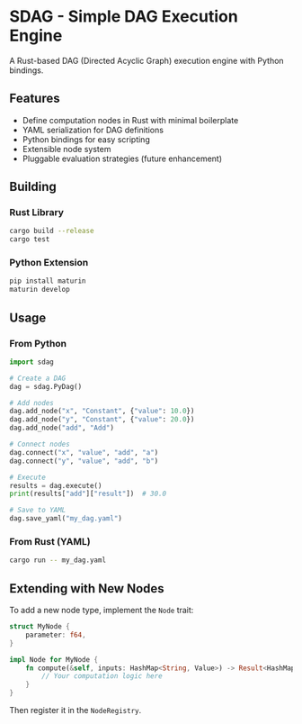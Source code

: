 # SDAG - Simple DAG Execution Engine

A Rust-based DAG (Directed Acyclic Graph) execution engine with Python bindings.

## Features

- Define computation nodes in Rust with minimal boilerplate
- YAML serialization for DAG definitions
- Python bindings for easy scripting
- Extensible node system
- Pluggable evaluation strategies (future enhancement)

## Building

### Rust Library
```bash
cargo build --release
cargo test
```

### Python Extension
```bash
pip install maturin
maturin develop
```

## Usage

### From Python
```python
import sdag

# Create a DAG
dag = sdag.PyDag()

# Add nodes
dag.add_node("x", "Constant", {"value": 10.0})
dag.add_node("y", "Constant", {"value": 20.0})
dag.add_node("add", "Add")

# Connect nodes
dag.connect("x", "value", "add", "a")
dag.connect("y", "value", "add", "b")

# Execute
results = dag.execute()
print(results["add"]["result"])  # 30.0

# Save to YAML
dag.save_yaml("my_dag.yaml")
```

### From Rust (YAML)
```bash
cargo run -- my_dag.yaml
```

## Extending with New Nodes

To add a new node type, implement the `Node` trait:

```rust
struct MyNode {
    parameter: f64,
}

impl Node for MyNode {
    fn compute(&self, inputs: HashMap<String, Value>) -> Result<HashMap<String, Value>> {
        // Your computation logic here
    }
}
```

Then register it in the `NodeRegistry`.